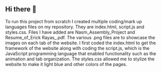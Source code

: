 ## Hi there 👋

To run this project from scratch I created multiple coding/mark up languages files on my repository. They are index.html, script.js and styles.css. Files I have added are Nasm_Assembly_Project and Resume_of_Erick Rayas_.pdf. The various .png files are to showcase the images on each tab of the website. I first coded the index.html to get the framework of the website along with coding the script.js, which is the JavaScript programming language that enabled functionality such as the animation and tab organization. The styles.css allowed me to stylize the website to make it light blue and other colors of the pages. 
